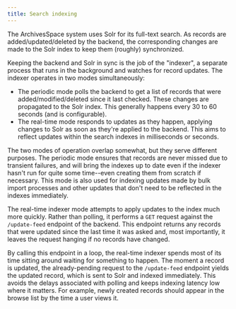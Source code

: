 ```yaml
---
title: Search indexing
---
```


The ArchivesSpace system uses Solr for its full-text search. As
records are added/updated/deleted by the backend, the corresponding
changes are made to the Solr index to keep them (roughly)
synchronized.

Keeping the backend and Solr in sync is the job of the "indexer", a
separate process that runs in the background and watches for record
updates. The indexer operates in two modes simultaneously:

- The periodic mode polls the backend to get a list of records that
  were added/modified/deleted since it last checked. These changes
  are propagated to the Solr index. This generally happens every 30
  to 60 seconds (and is configurable).
- The real-time mode responds to updates as they happen, applying
  changes to Solr as soon as they're applied to the backend. This
  aims to reflect updates within the search indexes in milliseconds
  or seconds.

The two modes of operation overlap somewhat, but they serve different
purposes. The periodic mode ensures that records are never missed due
to transient failures, and will bring the indexes up to date even if
the indexer hasn't run for quite some time--even creating them from
scratch if necessary. This mode is also used for indexing updates
made by bulk import processes and other updates that don't need to be
reflected in the indexes immediately.

The real-time indexer mode attempts to apply updates to the index much
more quickly. Rather than polling, it performs a `GET` request
against the `/update-feed` endpoint of the backend. This endpoint
returns any records that were updated since the last time it was asked
and, most importantly, it leaves the request hanging if no records
have changed.

By calling this endpoint in a loop, the real-time indexer spends most
of its time sitting around waiting for something to happen. The
moment a record is updated, the already-pending request to the
`/update-feed` endpoint yields the updated record, which is sent to
Solr and indexed immediately. This avoids the delays associated with
polling and keeps indexing latency low where it matters. For example,
newly created records should appear in the browse list by the time a
user views it.
